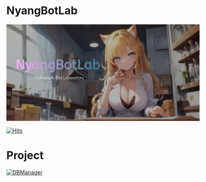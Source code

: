 # NyangBotLab

![Nyangbotlab_Cover](/images/title.png)

[![Hits](https://hits.seeyoufarm.com/api/count/incr/badge.svg?url=https%3A%2F%2Fgithub.com%2FNyangBotLab&count_bg=%2379C83D&title_bg=%23555555&icon=&icon_color=%23E7E7E7&title=hits&edge_flat=false)](https://hits.seeyoufarm.com)

# Project
[![DBManager](https://github-readme-stats.vercel.app/api/pin/?username=NyangBotLab&repo=DBManager_deploy&theme=dark&icon_color=f9f9f9)](https://github.com/NyangBotLab/DBManager_deploy)   
